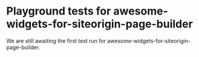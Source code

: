 # Playground tests for awesome-widgets-for-siteorigin-page-builder
We are still awaiting the first test run for awesome-widgets-for-siteorigin-page-builder.
